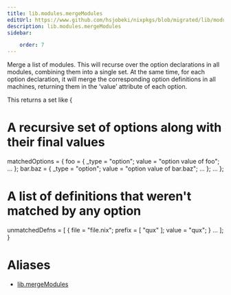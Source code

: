 ```yaml
---
title: lib.modules.mergeModules
editUrl: https://www.github.com/hsjobeki/nixpkgs/blob/migrated/lib/modules.nix#L543C18
description: lib.modules.mergeModules
sidebar:

    order: 7
---
```


Merge a list of modules.  This will recurse over the option
declarations in all modules, combining them into a single set.
At the same time, for each option declaration, it will merge the
corresponding option definitions in all machines, returning them
in the ‘value’ attribute of each option.

This returns a set like
{
# A recursive set of options along with their final values
matchedOptions = {
foo = { _type = "option"; value = "option value of foo"; ... };
bar.baz = { _type = "option"; value = "option value of bar.baz"; ... };
...
};
# A list of definitions that weren't matched by any option
unmatchedDefns = [
{ file = "file.nix"; prefix = [ "qux" ]; value = "qux"; }
...
];
}


# Aliases

- [lib.mergeModules](/nix-doc-comments/reference/lib/lib-mergemodules)


